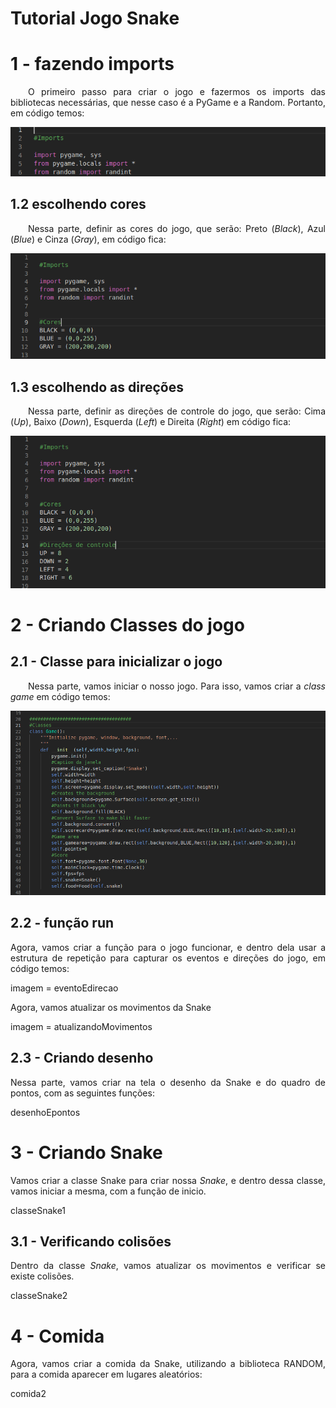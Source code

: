 # Tutorial Jogo Snake 

# 1 - fazendo imports  

<p  align="justify">&emsp;&emsp;O primeiro passo para criar o jogo e fazermos os imports das bibliotecas necessárias, que nesse caso é a PyGame e a Random. Portanto, em código temos:</p>

![](./imagens/imports.png)


## 1.2 escolhendo cores

<p  align="justify">&emsp;&emsp;Nessa parte, definir as cores do jogo, que serão: Preto (<i>Black</i>), Azul (<i>Blue</i>) e Cinza (<i>Gray</i>), em código fica:</p>

![](./imagens/cores.png)

## 1.3 escolhendo as direções

<p  align="justify">&emsp;&emsp;Nessa parte, definir as direções de controle do jogo, que serão: Cima (<i>Up</i>), Baixo (<i>Down</i>), Esquerda (<i>Left</i>) e Direita (<i>Right</i>) em código fica:</p>

![](./imagens/direcao.png)

# 2 - Criando Classes do jogo

## 2.1 - Classe para inicializar o jogo

<p  align="justify">&emsp;&emsp;Nessa parte, vamos iniciar o nosso jogo. Para isso, vamos criar a <i>class game</i> em código temos:</p>

![](./imagens/classegame1.png)

## 2.2 - função run
<p align="justify">Agora, vamos criar a função para o jogo funcionar, e dentro dela usar a estrutura de repetição para capturar os eventos e direções do jogo, em código temos:</p>

<p>imagem = eventoEdirecao</p>

<p align="justify">Agora, vamos atualizar os movimentos da Snake</p>

<p>imagem = atualizandoMovimentos</p>

## 2.3 - Criando desenho
<p align="justify">Nessa parte, vamos criar na tela o desenho da Snake e do quadro de pontos, com as seguintes funções:</p>

<p>desenhoEpontos</p>

# 3 - Criando Snake
<p align="justify">Vamos criar a classe Snake para criar nossa <i>Snake</i>, e dentro dessa classe, vamos iniciar a mesma, com a função de inicio.</p>

<p>classeSnake1</p>

## 3.1 - Verificando colisões
<p align="justify">Dentro da classe <i>Snake</i>, vamos atualizar os movimentos e verificar se existe colisões.</p>

<p>classeSnake2</p>

# 4 - Comida
<p align="justify">Agora, vamos criar a comida da Snake, utilizando a biblioteca RANDOM, para a comida aparecer em lugares aleatórios: </p>

<p>comida2</p>